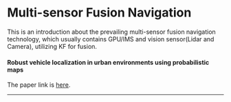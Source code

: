# Multi-sensor Fusion Navigation

This is an introduction about the prevailing multi-sensor fusion navigation technology, which usually contains GPU/IMS and vision sensor(Lidar and Camera), utilizing KF for fusion.


#### Robust vehicle localization in urban environments using probabilistic maps
The paper link is [here](https://fileadmin.cs.lth.se/ai/Proceedings/ICRA2010/MainConference/data/papers/1912.pdf).

---